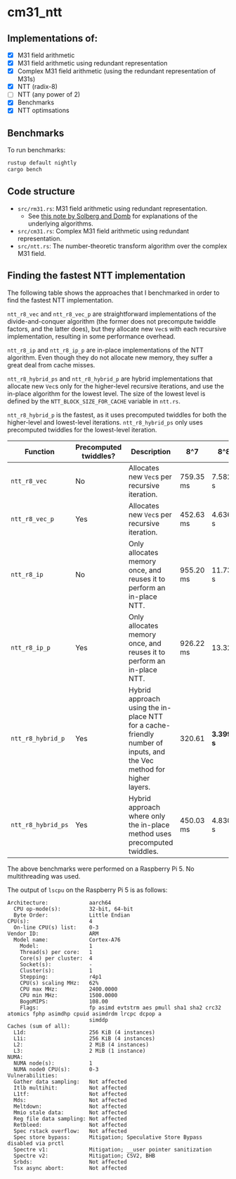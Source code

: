 # cm31_ntt

## Implementations of:

- [x] M31 field arithmetic
- [x] M31 field arithmetic using redundant representation
- [x] Complex M31 field arithmetic (using the redundant representation of M31s)
- [x] NTT (radix-8)
- [ ] NTT (any power of 2)
- [x] Benchmarks
- [x] NTT optimsations

## Benchmarks

To run benchmarks:

```bash
rustup default nightly
cargo bench
```

## Code structure

- `src/rm31.rs`: M31 field arithmetic using redundant representation.
    - See [this note by Solberg and Domb](https://github.com/ingonyama-zk/papers/blob/main/Mersenne31_polynomial_arithmetic.pdf)
      for explanations of the underlying algorithms.
- `src/cm31.rs`: Complex M31 field arithmetic using redundant representation.
- `src/ntt.rs`: The number-theoretic transform algorithm over the complex M31 field.

## Finding the fastest NTT implementation

The following table shows the approaches that I benchmarked in order to find
the fastest NTT implementation.

`ntt_r8_vec` and `ntt_r8_vec_p` are straightforward implementations of the
divide-and-conquer algorithm (the former does not precompute twiddle factors,
and the latter does), but they allocate new `Vec`s with each recursive
implementation, resulting in some performance overhead.

`ntt_r8_ip` and `ntt_r8_ip_p` are in-place implementations of the NTT
algorithm. Even though they do not allocate new memory, they suffer a great
deal from cache misses.

`ntt_r8_hybrid_ps` and `ntt_r8_hybrid_p` are hybrid implementations that
allocate new `Vec`s only for the higher-level recursive iterations, and use the
in-place algorithm for the lowest level. The size of the lowest level is
defined by the `NTT_BLOCK_SIZE_FOR_CACHE` variable in `ntt.rs`.

`ntt_r8_hybrid_p` is the fastest, as it uses precomputed twiddles for both the
higher-level and lowest-level iterations. `ntt_r8_hybrid_ps` only uses
precomputed twiddles for the lowest-level iteration.

| Function | Precomputed twiddles? | Description | 8^7 | 8^8 |
|-|-|-|-|-|
| `ntt_r8_vec`        | No  | Allocates new `Vec`s per recursive iteration.                         | 759.35 ms | 7.5820 s |
| `ntt_r8_vec_p`      | Yes | Allocates new `Vec`s per recursive iteration.                         | 452.63 ms | 4.6361 s |
| `ntt_r8_ip`         | No  | Only allocates memory once, and reuses it to perform an in-place NTT. | 955.20 ms | 11.734 s |
| `ntt_r8_ip_p`       | Yes | Only allocates memory once, and reuses it to perform an in-place NTT. | 926.22 ms | 13.321 |
| `ntt_r8_hybrid_p`   | Yes | Hybrid approach using the in-place NTT for a cache-friendly number of inputs, and the Vec method for higher layers. | 320.61 | **3.3997 s** |
| `ntt_r8_hybrid_ps`  | Yes | Hybrid approach where only the in-place method uses precomputed twiddles. | 450.03 ms | 4.8309 s |

The above benchmarks were performed on a Raspberry Pi 5. No multithreading was used.

The output of `lscpu` on the Raspberry Pi 5 is as follows:

```
Architecture:             aarch64
  CPU op-mode(s):         32-bit, 64-bit
  Byte Order:             Little Endian
CPU(s):                   4
  On-line CPU(s) list:    0-3
Vendor ID:                ARM
  Model name:             Cortex-A76
    Model:                1
    Thread(s) per core:   1
    Core(s) per cluster:  4
    Socket(s):            -
    Cluster(s):           1
    Stepping:             r4p1
    CPU(s) scaling MHz:   62%
    CPU max MHz:          2400.0000
    CPU min MHz:          1500.0000
    BogoMIPS:             108.00
    Flags:                fp asimd evtstrm aes pmull sha1 sha2 crc32 atomics fphp asimdhp cpuid asimdrdm lrcpc dcpop a
                          simddp
Caches (sum of all):      
  L1d:                    256 KiB (4 instances)
  L1i:                    256 KiB (4 instances)
  L2:                     2 MiB (4 instances)
  L3:                     2 MiB (1 instance)
NUMA:                     
  NUMA node(s):           1
  NUMA node0 CPU(s):      0-3
Vulnerabilities:          
  Gather data sampling:   Not affected
  Itlb multihit:          Not affected
  L1tf:                   Not affected
  Mds:                    Not affected
  Meltdown:               Not affected
  Mmio stale data:        Not affected
  Reg file data sampling: Not affected
  Retbleed:               Not affected
  Spec rstack overflow:   Not affected
  Spec store bypass:      Mitigation; Speculative Store Bypass disabled via prctl
  Spectre v1:             Mitigation; __user pointer sanitization
  Spectre v2:             Mitigation; CSV2, BHB
  Srbds:                  Not affected
  Tsx async abort:        Not affected
```
